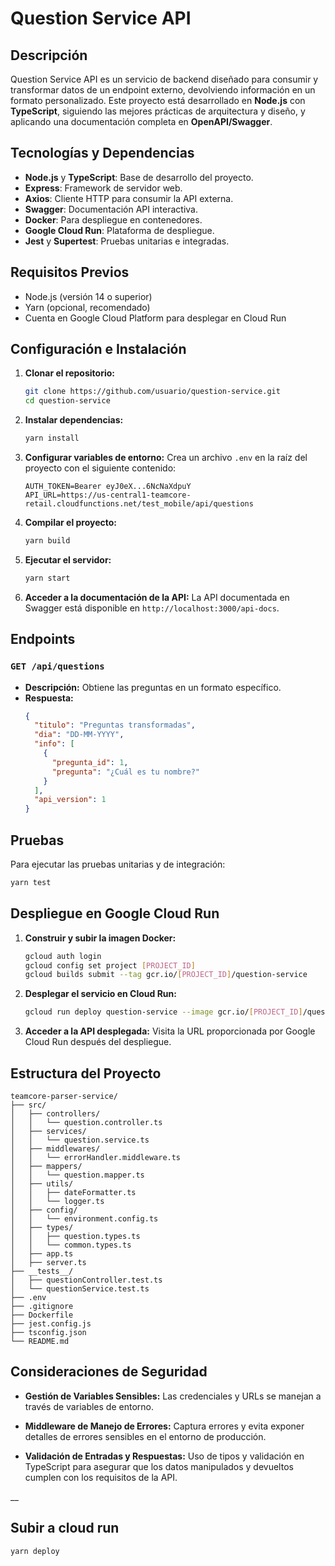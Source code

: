 # Question Service API

## Descripción

Question Service API es un servicio de backend diseñado para consumir y transformar datos de un endpoint externo, devolviendo información en un formato personalizado. Este proyecto está desarrollado en **Node.js** con **TypeScript**, siguiendo las mejores prácticas de arquitectura y diseño, y aplicando una documentación completa en **OpenAPI/Swagger**.

## Tecnologías y Dependencias

- **Node.js** y **TypeScript**: Base de desarrollo del proyecto.
- **Express**: Framework de servidor web.
- **Axios**: Cliente HTTP para consumir la API externa.
- **Swagger**: Documentación API interactiva.
- **Docker**: Para despliegue en contenedores.
- **Google Cloud Run**: Plataforma de despliegue.
- **Jest** y **Supertest**: Pruebas unitarias e integradas.

## Requisitos Previos

- Node.js (versión 14 o superior)
- Yarn (opcional, recomendado)
- Cuenta en Google Cloud Platform para desplegar en Cloud Run

## Configuración e Instalación

1. **Clonar el repositorio:**

   ```bash
   git clone https://github.com/usuario/question-service.git
   cd question-service
   ```

2. **Instalar dependencias:**

   ```bash
   yarn install
   ```

3. **Configurar variables de entorno:**
   Crea un archivo `.env` en la raíz del proyecto con el siguiente contenido:

   ```plaintext
   AUTH_TOKEN=Bearer eyJ0eX...6NcNaXdpuY
   API_URL=https://us-central1-teamcore-retail.cloudfunctions.net/test_mobile/api/questions
   ```

4. **Compilar el proyecto:**

   ```bash
   yarn build
   ```

5. **Ejecutar el servidor:**

   ```bash
   yarn start
   ```

6. **Acceder a la documentación de la API:**
   La API documentada en Swagger está disponible en `http://localhost:3000/api-docs`.

## Endpoints

### `GET /api/questions`

- **Descripción:** Obtiene las preguntas en un formato específico.
- **Respuesta:**
  ```json
  {
    "titulo": "Preguntas transformadas",
    "dia": "DD-MM-YYYY",
    "info": [
      {
        "pregunta_id": 1,
        "pregunta": "¿Cuál es tu nombre?"
      }
    ],
    "api_version": 1
  }
  ```

## Pruebas

Para ejecutar las pruebas unitarias y de integración:

```bash
yarn test
```

## Despliegue en Google Cloud Run

1. **Construir y subir la imagen Docker:**

   ```bash
   gcloud auth login
   gcloud config set project [PROJECT_ID]
   gcloud builds submit --tag gcr.io/[PROJECT_ID]/question-service
   ```

2. **Desplegar el servicio en Cloud Run:**

   ```bash
   gcloud run deploy question-service --image gcr.io/[PROJECT_ID]/question-service --platform managed --region [REGION]
   ```

3. **Acceder a la API desplegada:**
   Visita la URL proporcionada por Google Cloud Run después del despliegue.

## Estructura del Proyecto

```plaintext
teamcore-parser-service/
├── src/
│   ├── controllers/
│   │   └── question.controller.ts
│   ├── services/
│   │   └── question.service.ts
│   ├── middlewares/
│   │   └── errorHandler.middleware.ts
│   ├── mappers/
│   │   └── question.mapper.ts
│   ├── utils/
│   │   ├── dateFormatter.ts
│   │   └── logger.ts
│   ├── config/
│   │   └── environment.config.ts
│   ├── types/
│   │   ├── question.types.ts
│   │   └── common.types.ts
│   ├── app.ts
│   ├── server.ts
├── __tests__/
│   ├── questionController.test.ts
│   └── questionService.test.ts
├── .env
├── .gitignore
├── Dockerfile
├── jest.config.js
├── tsconfig.json
└── README.md
```

## Consideraciones de Seguridad

- **Gestión de Variables Sensibles:** Las credenciales y URLs se manejan a través de variables de entorno.
- **Middleware de Manejo de Errores:** Captura errores y evita exponer detalles de errores sensibles en el entorno de producción.

- **Validación de Entradas y Respuestas:** Uso de tipos y validación en TypeScript para asegurar que los datos manipulados y devueltos cumplen con los requisitos de la API.

\_\_

## Subir a cloud run

```bash
yarn deploy
```
